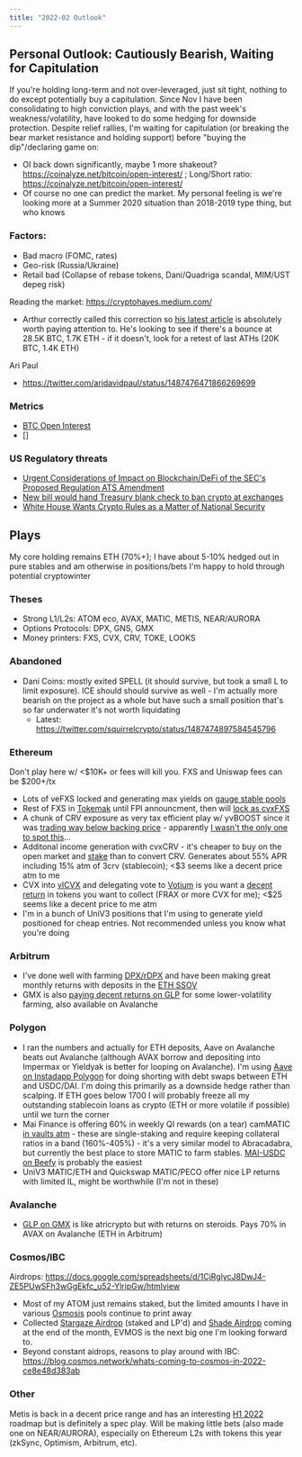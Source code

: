 ```yaml
---
title: "2022-02 Outlook"
---
```


## Personal Outlook: Cautiously Bearish, Waiting for Capitulation

If you're holding long-term and not over-leveraged, just sit tight, nothing to do except potentially buy a capitulation. Since Nov I have been consolidating to high conviction plays, and with the past week's weakness/volatility, have looked to do some hedging for downside protection. Despite relief rallies, I'm waiting for capitulation (or breaking the bear market resistance and holding support) before "buying the dip"/declaring game on:
* OI back down significantly, maybe 1 more shakeout? https://coinalyze.net/bitcoin/open-interest/ ; Long/Short ratio: https://coinalyze.net/bitcoin/open-interest/
* Of course no one can predict the market. My personal feeling is we're looking more at a Summer 2020 situation than 2018-2019 type thing, but who knows

### Factors:
* Bad macro (FOMC, rates)
* Geo-risk (Russia/Ukraine)
* Retail bad (Collapse of rebase tokens, Dani/Quadriga scandal, MIM/UST depeg risk)

Reading the market: https://cryptohayes.medium.com/
* Arthur correctly called this correction so [his latest article](https://cryptohayes.medium.com/bottomless-29160a0156cd) is absolutely worth paying attention to. He's looking to see if there's a bounce at 28.5K BTC, 1.7K ETH - if it doesn't, look for a retest of last ATHs (20K BTC, 1.4K ETH)

Ari Paul
* https://twitter.com/aridavidpaul/status/1487476471866269699

### Metrics
* [BTC Open Interest](https://coinalyze.net/bitcoin/open-interest/)
* []


### US Regulatory threats
* [Urgent Considerations of Impact on Blockchain/DeFi of the SEC's Proposed Regulation ATS Amendment](https://lexnode.substack.com/p/urgent-considerations-of-impact-on?justPublished=true)
* [New bill would hand Treasury blank check to ban crypto at exchanges](https://www.coincenter.org/new-bill-would-hand-treasury-blank-check-to-ban-crypto-at-exchanges/)
* [White House Wants Crypto Rules as a Matter of National Security](https://www.barrons.com/articles/white-house-executive-action-regulate-cryptos-national-security-51643312454)

## Plays
My core holding remains ETH (70%+); I have about 5-10% hedged out in pure stables and am otherwise in positions/bets I'm happy to hold through potential cryptowinter

### Theses
  * Strong L1/L2s: ATOM eco, AVAX, MATIC, METIS, NEAR/AURORA
  * Options Protocols: DPX, GNS, GMX
  * Money printers: FXS, CVX, CRV, TOKE, LOOKS

### Abandoned
* Dani Coins: mostly exited SPELL (it should survive, but took a small L to limit exposure). ICE should should survive as well - I'm actually more bearish on the project as a whole but have such a small position that's so far underwater it's not worth liquidating
	* Latest: https://twitter.com/squirrelcrypto/status/1487474897584545796

### Ethereum
Don't play here w/ <$10K+ or fees will kill you. FXS and Uniswap fees can be $200+/tx 
* Lots of veFXS locked and generating max yields on [gauge stable pools](https://app.frax.finance/staking#)
* Rest of FXS in [Tokemak](https://www.tokemak.xyz/) until FPI announcment, then will [lock as cvxFXS](https://frax.convexfinance.com/)
* A chunk of CRV exposure as very tax efficient play w/ yvBOOST since it was [trading way below backing price](https://blockenthusiast.substack.com/p/yvboost-a-sleeping-giant) - apparently [I wasn't the only one to spot this](https://twitter.com/vannny365/status/1487194028470845441)...
* Additonal income generation with cvxCRV - it's cheaper to buy on the open market and [stake](https://www.convexfinance.com/stake) than to convert CRV. Generates about 55% APR including 15% atm of 3crv (stablecoin); <$3 seems like a decent price atm to me
* CVX into [vlCVX](https://www.convexfinance.com/lock-cvx) and delegating vote to [Votium](https://votium.app/) is you want a [decent return](https://llama.airforce/#/votium/rounds) in tokens you want to collect (FRAX or more CVX for me); <$25 seems like a decent price to me atm
* I'm in a bunch of UniV3 positions that I'm using to generate yield positioned for cheap entries. Not recommended unless you know what you're doing

### Arbitrum
* I've done well with farming [DPX/rDPX](https://app.dopex.io/farms) and have been making great monthly returns with deposits in the [ETH SSOV](https://app.dopex.io/ssov/manage/ETH)
* GMX is also [paying decent returns on GLP](https://gmx.io/earn) for some lower-volatility farming, also available on Avalanche

### Polygon
* I ran the numbers and actually for ETH deposits, Aave on Avalanche beats out Avalanche (although AVAX borrow and depositing into Impermax or Yieldyak is better for looping on Avalanche). I'm using [Aave on Instadapp Polygon](https://gmx.io/earn) for doing shorting with debt swaps between ETH and USDC/DAI. I'm doing this primarily as a downside hedge rather than scalping. If ETH goes below 1700 I will probably freeze all my outstanding stablecoin loans as crypto (ETH or more volatile if possible) until we turn the corner
* Mai Finance is offering 60% in weekly QI rewards (on a tear) camMATIC [in vaults atm](https://app.mai.finance/vaults/create) - these are single-staking and require keeping collateral ratios in a band (160%-405%) - it's a very similar model to Abracadabra, but currently the best place to store MATIC to farm stables. [MAI-USDC on Beefy](https://app.beefy.finance/#/polygon/vault/mai-usdc-mimatic) is probably the easiest
* UniV3 MATIC/ETH and Quickswap MATIC/PECO offer nice LP returns with limited IL, might be worthwhile (I'm not in these)

### Avalanche
* [GLP on GMX](https://gmx.io/earn) is like atricrypto but with returns on steroids. Pays 70% in AVAX on Avalanche (ETH in Arbitrum)

### Cosmos/IBC
Airdrops: https://docs.google.com/spreadsheets/d/1CjRglycJ8DwJ4-ZE5PUwSFh3wGgEkfc_u52-YlripGw/htmlview
* Most of my ATOM just remains staked, but the limited amounts I have in various [Osmosis](https://app.osmosis.zone/) pools continue to print away
* Collected [Stargaze Airdrop](https://app.stargaze.zone/airdrop) (staked and LP'd) and [Shade Airdrop](https://airdrop.shadeprotocol.io/) coming at the end of the month, EVMOS is the next big one I'm looking forward to.
* Beyond constant aidrops, reasons to play around with IBC: https://blog.cosmos.network/whats-coming-to-cosmos-in-2022-ce8e48d383ab

### Other
Metis is back in a decent price range and has an interesting [H1 2022](https://metisdao.medium.com/metis-first-half-2022-roadmap-55c029ddf80a) roadmap but is definitely a spec play. Will be making little bets (also made one on NEAR/AURORA), especially on Ethereum L2s with tokens this year (zkSync, Optimism, Arbitrum, etc).
